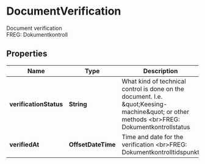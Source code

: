 

# DocumentVerification

Document verification  <br>FREG: Dokumentkontroll

## Properties

| Name | Type | Description | Notes |
|------------ | ------------- | ------------- | -------------|
|**verificationStatus** | **String** | What kind of technical control is done on the document.  I.e. \&quot;Keesing-machine\&quot; or other methods  &lt;br&gt;FREG: Dokumentkontrollstatus |  [optional] |
|**verifiedAt** | **OffsetDateTime** | Time and date for the verification  &lt;br&gt;FREG: Dokumentkontrolltidspunkt |  [optional] |



